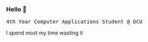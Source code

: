 ### Hello 👋

<samp>
  4th Year Computer Applications Student @ DCU
</samp>

I spend most my time wasting it
